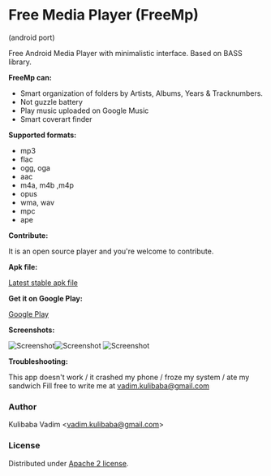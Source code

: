 # Free Media Player (FreeMp)
(android port)

Free Android Media Player with minimalistic interface.
Based on BASS library.

**FreeMp can:**

- Smart organization of folders by Artists, Albums, Years & Tracknumbers.
- Not guzzle battery
- Play music uploaded on Google Music
- Smart coverart finder

**Supported formats:**

- mp3
- flac
- ogg, oga
- aac
- m4a, m4b ,m4p
- opus
- wma, wav
- mpc
- ape

**Contribute:**

It is an open source player and you're welcome to contribute.

**Apk file:**

[Latest stable apk file](https://github.com/recoilme/freemp/blob/master/freemp.apk)

**Get it on Google Play:**

[Google Play](https://play.google.com/store/apps/details?id=ru.recoilme.freeamp)

**Screenshots:**

![Screenshot](https://github.com/recoilme/freemp/blob/master/screen1.png)![Screenshot](https://github.com/recoilme/freemp/blob/master/screen2.png)
![Screenshot](https://github.com/recoilme/freemp/blob/master/screen3.png)

**Troubleshooting:**

This app doesn't work / it crashed my phone / froze my system / ate my sandwich
Fill free to write me at vadim.kulibaba@gmail.com

### Author
Kulibaba Vadim <<vadim.kulibaba@gmail.com>>

### License
Distributed under [Apache 2 license](https://bitbucket.org/recoilme/freeamp/raw/master/LICENSE.txt).
